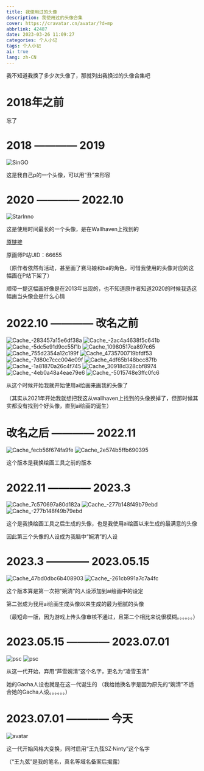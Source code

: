 ```yaml
---
title: 我使用过的头像
description: 我使用过的头像合集
cover: https://cravatar.cn/avatar/?d=mp
abbrlink: 42487
date: 2023-03-26 11:09:27
categories: 个人小记
tags: 个人小记
ai: true
lang: zh-CN
---
```

我不知道我换了多少次头像了，那就列出我换过的头像合集吧
# 2018年之前
忘了
# 2018 ———— 2019
![SinGO](https://jsd.cdn.storisinz.site/gh/SinzMise/MYPictures@master/SinGO.5j6d1hbj6xc0.webp)

这是我自己p的一个头像，可以用“丑”来形容
# 2020 ———— 2022.10
![StarInno](https://jsd.cdn.storisinz.site/gh/SinzMise/MYPictures@master/old.5jrmp3mdt080.webp)

这是使用时间最长的一个头像，是在Wallhaven上找到的

[原链接](https://whvn.cc/4dp66j)

原画师P站UID：66655

（原作者依然有活动，甚至画了赛马娘和ba的角色，可惜我使用的头像对应的这幅画在P站下架了）

顺带一提这幅画好像是在2013年出现的，也不知道原作者知道2020的时候我选这幅画当头像会是什么心情
# 2022.10 ———— 改名之前
<div class="flex flex-col">

<div class="flex grid-cols-2 justify-center items-center">

![Cache_-283457a15e6df38a](https://jsd.cdn.storisinz.site/gh/SinzMise/MYPictures@master/Cache_-283457a15e6df38a.l3nzkep0n40.webp)
![Cache_-2ac4a4638f5c641b](https://jsd.cdn.storisinz.site/gh/SinzMise/MYPictures@master/Cache_-2ac4a4638f5c641b.6g8asgw18j00.webp)
![Cache_-5dc5e91d9cc55f1b](https://jsd.cdn.storisinz.site/gh/SinzMise/MYPictures@master/Cache_-5dc5e91d9cc55f1b.5wx1mup5euw0.webp)
![Cache_10980517ca897c65](https://jsd.cdn.storisinz.site/gh/SinzMise/MYPictures@master/Cache_10980517ca897c65.tjtkui4uv80.webp)
![Cache_755d2354a12c199f](https://jsd.cdn.storisinz.site/gh/SinzMise/MYPictures@master/Cache_755d2354a12c199f.6zus1jun5000.webp)
![Cache_4735700719bfdf53](https://jsd.cdn.storisinz.site/gh/SinzMise/MYPictures@master/Cache_4735700719bfdf53.5us8rk5zg5s0.webp)
![Cache_-7d80c7ccc004e09f](https://jsd.cdn.storisinz.site/gh/SinzMise/MYPictures@master/Cache_-7d80c7ccc004e09f.6xq69h6wseg0.webp)
![Cache_4df65b148bcc87fb](https://jsd.cdn.storisinz.site/gh/SinzMise/MYPictures@master/Cache_4df65b148bcc87fb.4ovrgxf4c2o.webp)
![Cache_-1a81870a26c4f745](https://jsd.cdn.storisinz.site/gh/SinzMise/MYPictures@master/Cache_-1a81870a26c4f745.53d53ty9qyg0.webp)
![Cache_30918d328cbf8974](https://jsd.cdn.storisinz.site/gh/SinzMise/MYPictures@master/Cache_30918d328cbf8974.38380nw6y9g0.webp)
![Cache_-4eb0a48a4eae79e6](https://jsd.cdn.storisinz.site/gh/SinzMise/MYPictures@master/Cache_-4eb0a48a4eae79e6.6xry2g1tc000.webp)
![Cache_-5015748e3ffc0fc6](https://jsd.cdn.storisinz.site/gh/SinzMise/MYPictures@master/Cache_-5015748e3ffc0fc6.3v0jq8b2oso0.webp)

</div>

</div>

从这个时候开始我就开始使用ai绘画来画我的头像了

<psw>（其实从2021年开始我就想把我这从wallhaven上找到的头像换掉了，但那时候其实都没有找到个好头像，直到ai绘画的诞生）</psw>

# 改名之后 ———— 2022.11

<div class="flex flex-col">

<div class="flex grid-cols-2 justify-center items-center">

![Cache_fecb56f674fa9fe](https://jsd.cdn.storisinz.site/gh/SinzMise/MYPictures@master/Cache_fecb56f674fa9fe.5wk8tmxysvs0.webp)
![Cache_2e574b5ffb690395](https://jsd.cdn.storisinz.site/gh/SinzMise/MYPictures@master/Cache_2e574b5ffb690395.2bvbeizd71s0.webp)

</div>

</div>

这个版本是我换绘画工具之前的版本
# 2022.11 ———— 2023.3
<div class="flex flex-col">

<div class="flex grid-cols-2 justify-center items-center">

![Cache_7c570697a80d182a](https://jsd.cdn.storisinz.site/gh/SinzMise/MYPictures@master/Cache_7c570697a80d182a.5gsp5chvmro0.webp)
![Cache_-277b148f49b79ebd](https://jsd.cdn.storisinz.site/gh/SinzMise/MYPictures@master/Cache_-277b148f49b79ebd.2exp0lvzpdxc.webp)
![Cache_-277b148f49b79ebd](https://jsd.cdn.storisinz.site/gh/SinzMise/MYPictures@master/Cache_-277b148f49b79ebd.2exp0lvzpdxc.webp)

</div>

</div>

这个是我换绘画工具之后生成的头像，也是我使用ai绘画以来生成的最满意的头像

<psw>因此第三个头像的人设成为我脑中“婉清”的人设</psw>

# 2023.3 ———— 2023.05.15

<div class="flex flex-col">

<div class="flex grid-cols-2 justify-center items-center">

![Cache_47bd0dbc6b408903](https://jsd.cdn.storisinz.site/gh/SinzMise/MYPictures@master/Cache_47bd0dbc6b408903.17bs9522qg5c.webp)
![Cache_-261cb991a7c7a4fc](https://jsd.cdn.storisinz.site/gh/SinzMise/MYPictures@master/Cache_-261cb991a7c7a4fc.2a30pme95qxw.webp)

</div>

</div>

这个版本算是第一次把“婉清”的人设添加到ai绘画中的设定

第二张成为我用ai绘画生成头像以来生成的最为细腻的头像

<psw>（最短命一版，因为游戏上传头像审核不通过，且第二个相比来说很模糊。。。。。。）</psw>

# 2023.05.15 ———— 2023.07.01

<div class="flex flex-col">

<div class="flex grid-cols-2 justify-center items-center">

![psc](https://jsd.cdn.storisinz.site/gh/SinzMise/picx-images-hosting@master/20230525/psc.tur1juwwcq8.webp)
![psc](https://jsd.cdn.storisinz.site/gh/SinzMise/picx-images-hosting@master/20230525/psc.28fxw2ub7uvw.webp)

</div>

</div>

从这一代开始，弃用“芦雪婉清”这个名字，更名为“凌雪玉清”

她的Gacha人设也就是在这一代诞生的 <psw>（我给她换名字是因为原先的“婉清”不适合她的Gacha人设。。。。。。）</psw>

# 2023.07.01 ———— 今天

<div class="flex flex-col">

<div class="flex grid-cols-2 justify-center items-center">

![avatar](https://jsd.cdn.storisinz.site/gh/SinzMise/picx-images-hosting@master/20230704/avatar.221tx2miyvsw.webp)

</div>

</div>

这一代开始风格大变换，同时启用“王九弦SZ·Ninty”这个名字

（“王九弦”是我的笔名，真名等域名备案后揭露）